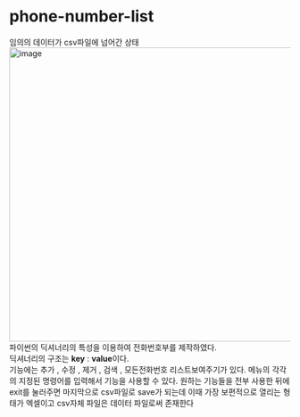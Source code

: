 # phone-number-list
임의의 데이터가 csv파일에 넘어간 상태<br>
<img width="528" alt="image" src="https://user-images.githubusercontent.com/88926634/191202389-d27db1ef-eab5-4a9b-a16d-1480c60d1e28.png"><br>
파이썬의 딕셔너리의 특성을 이용하여 전화번호부를 제작하였다.<br>
딕셔너리의 구조는 **key** : **value**이다.<br>
기능에는 추가 , 수정 , 제거 , 검색 , 모든전화번호 리스트보여주기가 있다.
메뉴의 각각의 지정된 명령어를 입력해서 기능을 사용할 수 있다.
원하는 기능들을 전부 사용한 뒤에 exit를 눌러주면 마지막으로 csv파일로 save가 되는데 이때 가장 보편적으로 열리는 형태가 엑셀이고 csv자체 파일은 데이터 파일로써 존재한다



